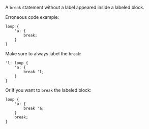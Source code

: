 A `break` statement without a label appeared inside a labeled block.

Erroneous code example:

```compile_fail,E0695
loop {
    'a: {
        break;
    }
}
```

Make sure to always label the `break`:

```
'l: loop {
    'a: {
        break 'l;
    }
}
```

Or if you want to `break` the labeled block:

```
loop {
    'a: {
        break 'a;
    }
    break;
}
```
